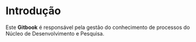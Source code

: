 # Introdução

Este **Gitbook** é responsável pela gestão do conhecimento de processos do Núcleo de Desenvolvimento e Pesquisa.
